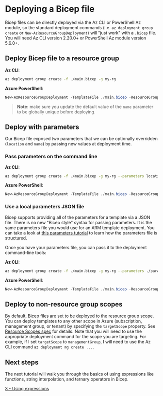# Deploying a Bicep file

Bicep files can be directly deployed via the Az CLI or PowerShell Az module, so the standard deployment commands (i.e. `az deployment group create` or `New-AzResourceGroupDeployment`) will "just work" with a `.bicep` file. You will need Az CLI version 2.20.0+ or PowerShell Az module version 5.6.0+.

## Deploy Bicep file to a resource group

**Az CLI**:

```bash
az deployment group create -f ./main.bicep -g my-rg
```

**Azure PowerShell**:

```powershell
New-AzResourceGroupDeployment -TemplateFile ./main.bicep -ResourceGroupName my-rg
```

>**Note:** make sure you update the default value of the `name` parameter to be globally unique before deploying.

## Deploy with parameters

Our Bicep file exposed two parameters that we can be optionally overridden (`location` and `name`) by passing new values at deployment time.

### Pass parameters on the command line

**Az CLI**:

```bash
az deployment group create -f ./main.bicep -g my-rg --parameters location=westus name=uniquelogstorage001
```

**Azure PowerShell**:

```powershell
New-AzResourceGroupDeployment -TemplateFile ./main.bicep -ResourceGroupName my-rg -location westus -name uniquelogstorage001
```

### Use a local parameters JSON file

Bicep supports providing all of the parameters for a template via a JSON file. There is no new "Bicep style" syntax for passing parameters. It is the same parameters file you would use for an ARM template deployment. You can take a look at [this parameters tutorial](https://docs.microsoft.com/azure/azure-resource-manager/templates/template-tutorial-use-parameter-file?tabs=azure-powershell) to learn how the parameters file is structured. 

Once you have your parameters file, you can pass it to the deployment command-line tools:

**Az CLI**:

```bash
az deployment group create -f ./main.bicep -g my-rg --parameters ./parameters.json
```

**Azure PowerShell**:

```powershell
New-AzResourceGroupDeployment -TemplateFile ./main.bicep -ResourceGroupName my-rg -TemplateParameterFile ./parameters.json
```

## Deploy to non-resource group scopes

By default, Bicep files are set to be deployed to the resource group scope. You can deploy templates to any other scope in Azure (subscription, management group, or tenant) by specifying the `targetScope` property. See [Resource Scopes spec](../spec/resource-scopes.md) for details. Note that you will need to use the appropriate deployment command for the scope you are targeting. For example, if I set `targetScope` to `managementGroup`, I will need to use the Az CLI command `az deployment mg create ...`.

## Next steps

The next tutorial will walk you through the basics of using expressions like functions, string interpolation, and ternary operators in Bicep.

[3 - Using expressions](./03-using-expressions.md)
